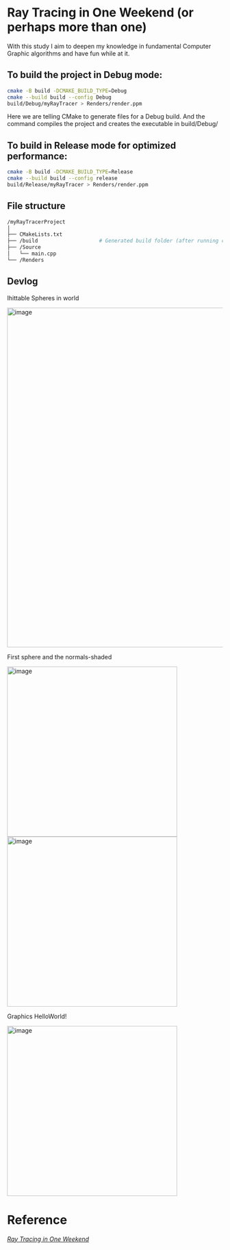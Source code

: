 # Ray Tracing in One Weekend (or perhaps more than one)
With this study I aim to deepen my knowledge in fundamental Computer Graphic algorithms and have fun while at it.

## To build the project in Debug mode:

```bash
cmake -B build -DCMAKE_BUILD_TYPE=Debug
cmake --build build --config Debug
build/Debug/myRayTracer > Renders/render.ppm
```
Here we are telling CMake to generate files for a Debug build. And the command compiles the project and creates the executable in build/Debug/

## To build in Release mode for optimized performance:

```bash
cmake -B build -DCMAKE_BUILD_TYPE=Release
cmake --build build --config release
build/Release/myRayTracer > Renders/render.ppm
```

## File structure
```bash
/myRayTracerProject
│
├── CMakeLists.txt            
├── /build                    # Generated build folder (after running cmake)
├── /Source                   
│   └── main.cpp              
└── /Renders

```
## Devlog
<p>Ihittable Spheres in world</p>
<img width="793" alt="image" src="https://github.com/user-attachments/assets/b9039013-a890-4558-a4d7-d78f3f9e7932">

<p> First sphere and the normals-shaded </p>
<img width="397" alt="image" src="https://github.com/user-attachments/assets/2dc1e07a-5ca4-46b2-a6ed-e8aa2655e91a">
<img width="397" alt="image" src="https://github.com/user-attachments/assets/d7595d90-a7b6-431a-9d25-2700507bbf3f">


<p> Graphics HelloWorld! </p>
<img width="397" alt="image" src="https://github.com/user-attachments/assets/e0af3b5c-bb7d-4c2e-9dc0-0800987342ff">

# Reference
[_Ray Tracing in One Weekend_](https://raytracing.github.io/books/RayTracingInOneWeekend.html)
